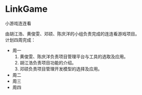 # LinkGame
小游戏连连看

由胡江浩、黄俊雯、邓硕、陈庆洋的小组负责完成的连连看游戏项目。  
计划四周完成：  
- 周一  
  1. 黄俊雯、陈庆洋负责项目管理平台与工具的选取及应用。
  2. 胡江浩负责项目功能的介绍。
  3. 邓硕负责项目管理开发模型的选择及应用。  
- 周二  
- 周三  
- 周四  
